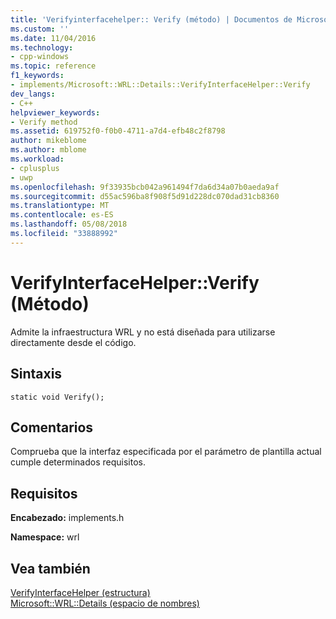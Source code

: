 ```yaml
---
title: 'Verifyinterfacehelper:: Verify (método) | Documentos de Microsoft'
ms.custom: ''
ms.date: 11/04/2016
ms.technology:
- cpp-windows
ms.topic: reference
f1_keywords:
- implements/Microsoft::WRL::Details::VerifyInterfaceHelper::Verify
dev_langs:
- C++
helpviewer_keywords:
- Verify method
ms.assetid: 619752f0-f0b0-4711-a7d4-efb48c2f8798
author: mikeblome
ms.author: mblome
ms.workload:
- cplusplus
- uwp
ms.openlocfilehash: 9f33935bcb042a961494f7da6d34a07b0aeda9af
ms.sourcegitcommit: d55ac596ba8f908f5d91d228dc070dad31cb8360
ms.translationtype: MT
ms.contentlocale: es-ES
ms.lasthandoff: 05/08/2018
ms.locfileid: "33888992"
---
```

# <a name="verifyinterfacehelperverify-method"></a>VerifyInterfaceHelper::Verify (Método)
Admite la infraestructura WRL y no está diseñada para utilizarse directamente desde el código.  
  
## <a name="syntax"></a>Sintaxis  
  
```  
static void Verify();  
```  
  
## <a name="remarks"></a>Comentarios  
 Comprueba que la interfaz especificada por el parámetro de plantilla actual cumple determinados requisitos.  
  
## <a name="requirements"></a>Requisitos  
 **Encabezado:** implements.h  
  
 **Namespace:** wrl  
  
## <a name="see-also"></a>Vea también  
 [VerifyInterfaceHelper (estructura)](../windows/verifyinterfacehelper-structure.md)   
 [Microsoft::WRL::Details (espacio de nombres)](../windows/microsoft-wrl-details-namespace.md)